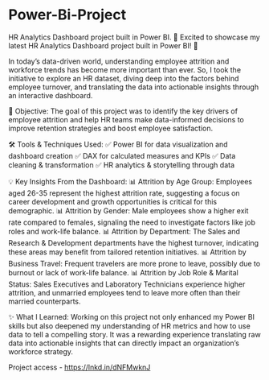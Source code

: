 # Power-Bi-Project
HR Analytics Dashboard project built in Power BI. 
🚀 Excited to showcase my latest HR Analytics Dashboard project built in Power BI! 🚀

In today’s data-driven world, understanding employee attrition and workforce trends has become more important than ever. So, I took the initiative to explore an HR dataset, diving deep into the factors behind employee turnover, and translating the data into actionable insights through an interactive dashboard.

🎯 Objective:
 The goal of this project was to identify the key drivers of employee attrition and help HR teams make data-informed decisions to improve retention strategies and boost employee satisfaction.

🛠 Tools & Techniques Used:
 ✅ Power BI for data visualization and dashboard creation
 ✅ DAX for calculated measures and KPIs
 ✅ Data cleaning & transformation
 ✅ HR analytics & storytelling through data

💡 Key Insights From the Dashboard:
 📊 Attrition by Age Group: Employees aged 26-35 represent the highest attrition rate, suggesting a focus on career development and growth opportunities is critical for this demographic.
 📊 Attrition by Gender: Male employees show a higher exit rate compared to females, signaling the need to investigate factors like job roles and work-life balance.
 📊 Attrition by Department: The Sales and Research & Development departments have the highest turnover, indicating these areas may benefit from tailored retention initiatives.
 📊 Attrition by Business Travel: Frequent travelers are more prone to leave, possibly due to burnout or lack of work-life balance.
 📊 Attrition by Job Role & Marital Status: Sales Executives and Laboratory Technicians experience higher attrition, and unmarried employees tend to leave more often than their married counterparts.

✨ What I Learned:
 Working on this project not only enhanced my Power BI skills but also deepened my understanding of HR metrics and how to use data to tell a compelling story. It was a rewarding experience translating raw data into actionable insights that can directly impact an organization’s workforce strategy.

Project access - https://lnkd.in/dNFMwknJ
